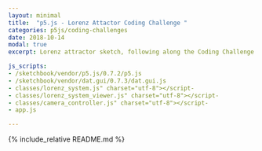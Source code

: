 ```yaml
---
layout: minimal
title:  "p5.js - Lorenz Attactor Coding Challenge "
categories: p5js/coding-challenges
date: 2018-10-14
modal: true
excerpt: Lorenz attractor sketch, following along the Coding Challenge #12

js_scripts:
- /sketchbook/vendor/p5.js/0.7.2/p5.js
- /sketchbook/vendor/dat.gui/0.7.3/dat.gui.js
- classes/lorenz_system.js" charset="utf-8"></script-
- classes/lorenz_system_viewer.js" charset="utf-8"></script-
- classes/camera_controller.js" charset="utf-8"></script-
- app.js

---
```


{% include_relative README.md %}

